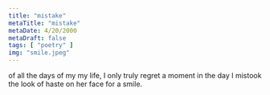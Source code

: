 ```yaml
---
title: "mistake"
metaTitle: "mistake"
metaDate: 4/20/2000
metaDraft: false
tags: [ "poetry" ]
img: "smile.jpeg"
---
```


of all the days of my
my life, I only truly
regret a moment in
the day I mistook
the look of haste on
her face for a
smile.
